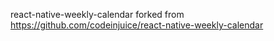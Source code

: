 react-native-weekly-calendar forked from https://github.com/codeinjuice/react-native-weekly-calendar

